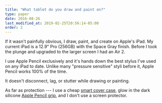 ```yaml
---
title: "What tablet do you draw and paint on?"
type: paper
date: 2016-08-26
last_modified_at: 2019-02-25T20:56:14-05:00
order: 2
---
```


If it wasn't painfully obvious, I draw, paint, and create on Apple's iPad. My current iPad is a 12.9" Pro (256GB) with the Space Gray finish. Before I took the plunge and upgraded to the larger screen I had an Air 2.

I use Apple Pencil exclusively and it's hands down the best stylus I've used on any iPad to date. Unlike many "pressure sensitive" styli before it, Apple Pencil works 100% of the time.

It doesn't disconnect, lag, or stutter while drawing or painting.

As far as protection --- I use a cheap [smart cover case](http://amzn.to/2pzUCpY), glow in the dark silicone [Apple Pencil grip](http://amzn.to/2G9nT5x), and I don't use a screen protector.
